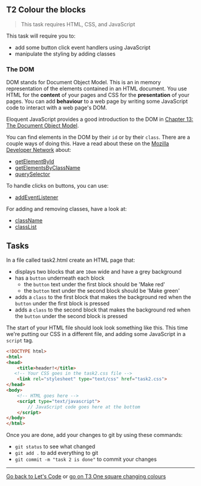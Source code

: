 ## T2 Colour the blocks

> This task requires HTML, CSS, and JavaScript

This task will require you to:

* add some button click event handlers using JavaScript
* manipulate the styling by adding classes

### The DOM

DOM stands for Document Object Model. This is an in memory representation of the elements contained in an HTML document. You use HTML for the **content** of your pages and CSS for the **presentation** of your pages. You can add **behaviour** to a web page by writing some JavaScript code to interact with a web page's DOM.

Eloquent JavaScript provides a good introduction to the DOM in [Chapter 13: The Document Object Model](http://eloquentjavascript.net/13_dom.html).

You can find elements in the DOM by their `id` or by their `class`. There are a couple ways of doing this. Have a read about these on the [Mozilla Developer Network](https://developer.mozilla.org/en-US/) about:

* [getElementById](https://developer.mozilla.org/en-US/docs/Web/API/Document/getElementById)
* [getElementsByClassName](https://developer.mozilla.org/en-US/docs/Web/API/Document/getElementsByClassName)
* [querySelector](https://developer.mozilla.org/en-US/docs/Web/API/Document/querySelector)

To handle clicks on buttons, you can use:

* [addEventListener](https://developer.mozilla.org/en-US/docs/Web/API/EventTarget/addEventListener)

For adding and removing classes, have a look at:

  * [className](https://developer.mozilla.org/en-US/docs/Web/API/Element/className)
  * [classList](https://developer.mozilla.org/en-US/docs/Web/API/Element/classList)

## Tasks

In a file called task2.html create an HTML page that:

* displays two blocks that are `10em` wide and have a grey background
* has a `button` underneath each block
    * the `button` text under the first block should be 'Make red'
    * the `button` text under the second block should be 'Make green'
* adds a `class` to the first block that makes the background red when the `button` under the first block is pressed
* adds a `class` to the second block that makes the background red when the `button` under the second block is pressed

The start of your HTML file should look look something like this. This time we're putting our CSS in a different file, and adding some JavaScript in a `script` tag.

```html
<!DOCTYPE html>
<html>
<head>
	<title>header!</title>
   <!-- Your CSS goes in the task2.css file -->
	<link rel="stylesheet" type="text/css" href="task2.css">
</head>
<body>
	<!-- HTML goes here -->
	<script type="text/javascript">
		// JavaScript code goes here at the bottom
	</script>
</body>
</html>
```

Once you are done, add your changes to git by using these commands:

* `git status` to see what changed
* `git add .` to add everything to git
* `git commit -m "task 2 is done"` to commit your changes

---

[Go back to Let's Code](lets_code.md) or [go on T3 One square changing colours](t3-one-square-changing-colours.md)
